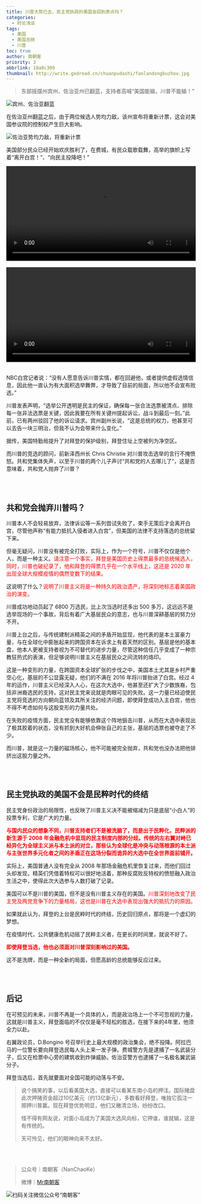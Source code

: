 ```yaml
---
title: 川普大势已去，民主党执政的美国会回到原点吗？
categories:
  - 时论浅谈
tags:
  - 美国
  - 美国总统
  - 川普
toc: true
author: 南朝客
priority: 2
abbrlink: 18a0c309
thumbnail: http://write.godread.cn/chuanpudashi/fanlandongbuzhou.jpg
---
```


> 东部摇摆州宾州、佐治亚州已翻蓝，支持者高喊“美国能输，川普不能输！”

<!-- more -->

![宾州、佐治亚翻蓝](http://write.godread.cn/chuanpudashi/fanlandongbuzhou.jpg)

在佐治亚州翻蓝之后，由于两位候选人势均力敌，该州宣布将重新计票，这会对美国参议院的控制权产生巨大影响。

![佐治亚势均力敌，将重新计票](http://write.godread.cn/chuanpudashi/zuozhiyachongxinjipiao.jpg)

美国部分民众已经开始欢庆胜利了，在费城，有民众载歌载舞，高举的旗帜上写着“离开白宫！”、“向民主投降吧！”

<video src="https://write.godread.cn/videos/2020_feichengqingzhushengxuan.mp4" controls="controls" style="width: 100%; max-height: 400px; background: #eee; margin: auto; display: block;">
    您的浏览器不支持播放该视频，请右键获取视频链接查看。
</video>


<br/>

<video src="https://write.godread.cn/videos/2020_youarefired.mp4" controls="controls" style="width: 100%; max-height: 400px; background: #eee; margin: auto; display: block;">
    您的浏览器不支持播放该视频，请右键获取视频链接查看。
</video>

<br/>

NBC白宫记者说：“没有人愿意告诉川普实情，都在回避他，或者提供虚假选情信息，因此他一直认为有大面积选举舞弊，才导致了目前的局面，所以他不会宣布败选。”



川普发表声明，“选举公开透明是民主的保证，确保每一张合法选票被清点、排除每一张非法选票是关键，因此我要在所有关键州提起诉讼，战斗到最后一刻。”此前，已有两州驳回了他的诉讼请求。宾州副州长说，“这是总统的权力，他甚至可以去告一块三明治，但我不认为会带来什么变化。”



据传，美国特勤局提升了对拜登的保护级别，拜登住址上空被列为净空区。



而川普的竞选的顾问，前新泽西州长 Chris Christie 对川普攻击选举的言行不掩愤怒。共和党集体失声，以至于川普的两个儿子声讨“共和党的人去哪儿了”，这是否意味着，共和党人抛弃了川普？

<br>

<br>

## 共和党会抛弃川普吗？



川普本人不会轻易放弃，法律诉讼等一系列尝试失败了，束手无策后才会离开白宫，尽管他声称“有能力抵抗入侵者进入白宫”，但美国的法律不支持落选的总统留下来。



但毫无疑问，川普没有被完全打败，实际上，作为一个符号，川普不仅仅是他个人，而是一种主义。<span style="color: red;">请注意一个事实，拜登是美国历史上得票最多的总统候选人，同时，川普也破纪录了，他和拜登的得票几乎在一个水平线上，这还是 2020 年出现全球大规模疫情的偶然变数下的结果。</span>



这说明了什么？<span style="color: red;">说明了川普主义将是一种持久的政治遗产，将深刻地标志着美国政治的演变。</span>



川普成功地动员起了 6800 万选民，比上次当选时还多出 500 多万，这远远不是选举现场的一个事故，背后有着广大基层民众的意志，也与川普深耕基层的努力分不开。



川普上台之后，与传统建制派精英之间的矛盾开始显现，他代表的是本土富豪力量，与在全球化中膨胀起来的跨国资本在诉求上有着天然的区别。基层是他的基本盘，他本人更被支持者视为不可替代的进步力量，尽管这种信任几乎变成了一种宗教狂热式的表演，但足够说明川普主义在基层民众之间流转的烙印。



这是一种变形的力量，在跨国资本全球扩张的步伐之中，美国本土尤其是乡村严重空心化，基层的不公显露无疑，他们的不满在 2016 年将川普抬进了白宫。经过 4 年的运作，川普主义已经深入人心，在这次大选中，他甚至还扩大了少数族裔，包括非洲裔选民的支持，这对民主党来说就是肉眼可见的失败。这一力量已经迫使民主党将竞选的方向朝向蓝领及其所关注的经济问题，即使拜登成功入主白宫，他也不得不考虑如何与这股变形的力量共处。



在失败的疫情方面，民主党没有能够依靠这个阵地狙击川普，从而在大选中表现出了极其胶着的状态，没有抓到大好机会伸张自己的主张，基层的选票也被夺走了不少。



而川普，就是这一力量的磁场核心，他不可能被完全抛弃，共和党也没办法把他排挤出这股力量之外。

<br>

<br>

## 民主党执政的美国不会是民粹时代的终结



民主党身份政治的局限性，也反映了川普主义决不能被缩减为只是底层“小白人”的投票专利，它是广大的力量。



<p style="color: red; font-weight: bold;">与国内民众的想象不同，川普支持者们不是被洗脑了，而是出于民粹化，民粹派的新生源于 2008 年金融危机中显现的民主制度内部的分歧。传统的左右翼对峙已经异化为全球主义派与本土派的对立，那些认为全球化是冲突与动荡根源的本土派与主张世界多元化者之间的矛盾正在这场分裂而诡异的大选中在全世界面前铺开。</p>



实际上，美国普通人没有完全从 2008 年那场金融危机里恢复过来，而他们回过头却发现，精英们凭借着特权可以很好地活着，那种反腐败反特权的愤怒融入政治生活之中，使得此次大选参与人数打破了记录。



美国可以不是川普的美国，但不是没有川普主义存在的美国。<span style="color: red;">川普深刻地改变了民主党及两党竞争下的力量格局，这也是川普在大选中表现出强大的抵抗力的原因。</span>



如果就此认为，拜登的上台是民粹时代的终结，历史回归原点，那将是一个虚幻的梦想。



在疫情时代，公共健康危机动摇了民粹主义者，在更长的时间里，就说不好了。



<p style="color: red; font-weight: bold;">即使拜登当选，他也必须面对川普深刻影响过的美国。</p>



这不是洗牌，而是一种全新的局面，但愿高龄的总统能够反应过来。

<br>

<br>

## 后记



在可预见的未来，川普不再是一个具体的人，而是政治场上一个不可忽视的力量，这就是川普主义，拜登面临的不仅仅是毫不轻松的胜选，在接下来的4年里，他须全力以赴。



右翼政论员，D.Bongino 号召举行史上最大规模的政治集会，绝不投降。阿拉巴马的一位警长要向拜登选民每人头上来一发子弹。费城警方先是逮捕了一名武装分子，后又在检票中心旁的建筑收到炸弹威胁。佐治亚警方也逮捕了一名极名翼武装分子。



拜登当选后，首先就要面对全国可能的动荡与不安。

> 说个搞笑的事，以后看美国大选，直接可以看某东南小岛的押注。国际赌盘此次押赌资金超过10亿美元（约13亿新元），多数看好拜登，唯独它孤注一掷押川普赢。现在拜登优势明显，他们又撇清立场，纷纷改口。
>
> 怪不得有网友说，对面小岛成为了美国大选风向标，它押谁，谁就输，这是有传统的。
>
> 天可怜见，他们的眼神向来不太好。

<br>

<br>

> 公众号｜南朝客（NanChaoKe）
>
> 微博｜<a href="https://weibo.com/u/2821715870">Mr南朝客</a>



![扫码关注微信公众号“南朝客”](http://write.godread.cn/permanent/wxwbwz.png)